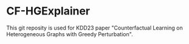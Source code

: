 # CF-HGExplainer
This git reposity is used for KDD23 paper "Counterfactual Learning on Heterogeneous Graphs with Greedy Perturbation".
